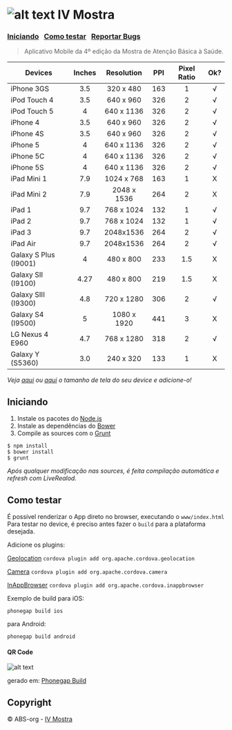 ![alt text](https://raw.github.com/danielfeelfine/ivmostra-app/master/icon.png "IV Mostra") IV Mostra
============
### [Iniciando](#iniciando)  &nbsp; [Como testar](#como-testar)  &nbsp; [Reportar Bugs](https://github.com/ABS-org/ivmostra-app/search?q=&type=Issues)

> Aplicativo Mobile da 4º edição da Mostra de Atenção Básica à Saúde.


| **Devices**            | **Inches**    | **Resolution**  | **PPI** | **Pixel Ratio** | **Ok?** |
| ---------------------- |:-------------:|:---------------:|:-------:|:---------------:|:-------:|
| iPhone 3GS             | 3.5           | 320 x 480       | 163     | 1               |√        |
| iPod Touch 4           | 3.5           | 640 x 960       | 326     | 2               |√        |
| iPod Touch 5           | 4             | 640 x 1136      | 326     | 2               |√        |
| iPhone 4               | 3.5           | 640 x 960       | 326     | 2               |√        |
| iPhone 4S              | 3.5           | 640 x 960       | 326     | 2               |√        |
| iPhone 5               | 4             | 640 x 1136      | 326     | 2               |√        |
| iPhone 5C              | 4             | 640 x 1136      | 326     | 2               |√        |
| iPhone 5S              | 4             | 640 x 1136      | 326     | 2               |√        |
| iPad Mini 1            | 7.9           | 1024 x 768      | 163     | 1               |X        |
| iPad Mini 2            | 7.9           | 2048 x 1536     | 264     | 2               |X        |
| iPad 1                 | 9.7           | 768 x 1024      | 132     | 1               |√        |
| iPad 2                 | 9.7           | 768 x 1024      | 132     | 1               |√        |
| iPad 3                 | 9.7           | 2048x1536       | 264     | 2               |√        |
| iPad Air               | 9.7           | 2048x1536       | 264     | 2               |√        |
| Galaxy S Plus (I9001)  | 4             | 480 x 800       | 233     | 1.5             |X        |
| Galaxy SII (I9100)     | 4.27          | 480 x 800       | 219     | 1.5             |X        |
| Galaxy SIII (I9300)    | 4.8           | 720 x 1280      | 306     | 2               |√        |
| Galaxy S4 (I9500)      | 5             | 1080 x 1920     | 441     | 3               |X        |
| LG Nexus 4 E960        | 4.7           | 768 x 1280      | 318     | 2               |√        |
| Galaxy Y (S5360)       | 3.0           | 240 x 320       | 133     | 1               |X        |

*Veja [aqui](http://mobile.smashingmagazine.com/2013/03/21/responsive-web-design-with-physical-units/) ou [aqui](http://en.wikipedia.org/wiki/List_of_displays_by_pixel_density) o tamanho de tela do seu device e adicione-o!*


## Iniciando

1. Instale os pacotes do [Node.js](http://nodejs.org/)
2. Instale as dependências do [Bower](http://bower.io/)
3. Compile as sources com o [Grunt](http://gruntjs.com/)

```
$ npm install
$ bower install
$ grunt
```

*Após qualquer modificação nas sources, é feita compilação automática e refresh com LiveRealod.*


## Como testar

É possível renderizar o App direto no browser, executando o ```www/index.html```
Para testar no device, é preciso antes fazer o ```build``` para a plataforma desejada.


Adicione os plugins:

[Geolocation](https://cordova.apache.org/docs/en/3.0.0/cordova_geolocation_geolocation.md.html)
```cordova plugin add org.apache.cordova.geolocation```

[Camera](https://cordova.apache.org/docs/en/3.0.0/cordova_camera_camera.md.html)
```cordova plugin add org.apache.cordova.camera```

[InAppBrowser](http://cordova.apache.org/docs/en/3.0.0/cordova_inappbrowser_inappbrowser.md.html)
```cordova plugin add org.apache.cordova.inappbrowser```

Exemplo de build para iOS:

```phonegap build ios```

para Android:

```phonegap build android```

#### QR Code
![alt text](https://raw.github.com/danielfeelfine/ivmostra-app/master/QRCode.png "QR Code")

gerado em: [Phonegap Build](https://build.phonegap.com/apps/765810/builds)

## Copyright

© ABS-org - [IV Mostra](http://www.mostrasaude.net/)
